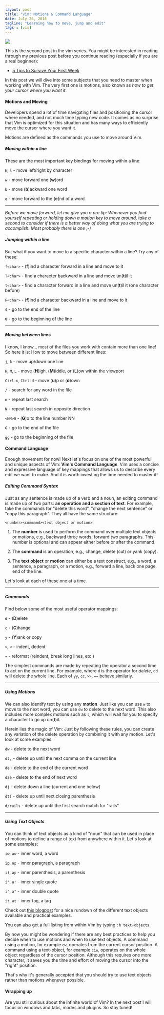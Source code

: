 ```yaml
---
layout: post
title: "Vim: Motions & Command Language"
date: July 26, 2016
tagline: "Learning how to move, jump and edit"
tags : [vim]
---
```


![][vim-logo]

This is the second post in the vim series. You might be interested in reading through my previous post before you continue reading (especially if you are a real beginner):

* [5 Tips to Survive Your First Week](http://www.miriamtocino.com/articles/5-tips-to-survive-your-first-week)

In this post we will dive into some subjects that you need to master when working with Vim. The very first one is motions, also known as _how to get your cursor where you want it_.

#### Motions and Moving

Developers spend a lot of time navigating files and positioning the cursor where needed, and not much time typing new code. It comes as no surprise that Vim is optimized for this situation and has many ways to efficiently move the cursor where you want it.

Motions are defined as the commands you use to move around Vim.

##### Moving within a line

These are the most important key bindings for moving within a line:

`h`, `l` - move left/right by character

`w` - move forward one (**w**)ord

`b` - move (**b**)ackward one word

`e` - move forward to the (**e**)nd of a word

---

_Before we move forward, let me give you a pro tip: Whenever you find yourself repeating or holding down a motion key to move around, take a second to consider if there is a better way of doing what you are trying to accomplish. Most probably there is one ;-)_

##### Jumping within a line

But what if you want to move to a specific character within a line? Try any of these:

`f<char>` - (**f**)ind a character forward in a line and move to it

`T<char>` - find a character backward in a line and move un(**t**)il it

`t<char>` - find a character forward in a line and move un(**t**)il it (one character before)

`F<char>` - (**f**)ind a character backward in a line and move to it

`$` - go to the end of the line

`0` - go to the beginning of the line

---

##### Moving between lines

I know, I know... most of the files you work with contain more than one line! So here it is: How to move between different lines:

`j`, `k` - move up/down one line

`H`, `M`, `L` - move (**H**)igh, (**M**)iddle, or (**L**)ow within the viewport

`Ctrl-u`, `Ctrl-d` - move (**u**)p or (**d**)own

`/` - search for any word in the file

`n` - repeat last search

`N` - repeat last search in opposite direction

`<NN>G` - (**G**)o to the line number NN

`G` - go to the end of the file

`gg` - go to the beginning of the file


#### Command Language

Enough movement for now! Next let's focus on one of the most powerful and unique aspects of Vim: **Vim's Command Language**. Vim uses a concise and expressive language of key mappings that allows us to describe every edit we want to make. And it is worth investing the time needed to master it!

##### Editing Command Syntax

Just as any sentence is made up of a verb and a noun, an editing command is made up of two parts: **an operation and a section of text**. For example, take the commands for "delete this word", "change the next sentence" or "copy this paragraph". They all have the same structure:

`<number><command><text object or motion>`

1. The **number** is used to perform the command over multiple text objects or motions, e.g., backward three words, forward two paragraphs. This number is optional and can appear either before or after the command.

2. The **command** is an operation, e.g., change, delete (cut) or yank (copy).

3. The **text object** or **motion** can either be a text construct, e.g., a word, a sentence, a paragraph, or a motion, e.g., forward a line, back one page, end of the line.

Let's look at each of these one at a time.

---

##### Commands

Find below some of the most useful operator mappings:

`d` - (**D**)elete

`c` - (**C**)hange

`y` - (**Y**)ank or copy

`>`, `<` - indent, dedent

`=` - reformat (reindent, break long lines, etc.)

The simplest commands are made by repeating the operator a second time to act on the current line. For example, where `d` is the operator for _delete_, `dd` will delete the whole line. Each of `yy`, `cc`, `>>`, `==` behave similarly.

---

##### Using Motions

We can also identify text by using any **motion**. Just like you can use `w` to move to the next word, you can use `dw` to delete to the next word. This also includes more complex motions such as `t`, which will wait for you to specify a character to go up un(**t**)il.

Herein lies the magic of Vim: Just by following these rules, you can create any variation of the delete operation by combining it with any motion. Let's look at some examples:

`dw` - delete to the next word

`dt,` - delete up until the next comma on the current line

`de` - delete to the end of the current word

`d2e` - delete to the end of next word

`dj` - delete down a line (current and one below)

`dt)` - delete up until next closing parenthesis

`d/rails` - delete up until the first search match for "rails"

---

##### Using Text Objects

You can think of text objects as a kind of "noun" that can be used in place of motions to define a range of text from anywhere within it. Let's look at some examples:

`iw`, `aw` - inner word, a word

`ip`, `ap` - inner paragraph, a paragraph

`i)`, `ap` - inner parenthesis, a parenthesis

`i'`, `a'` - inner single quote

`i"`, `a"` - inner double quote

`it`, `at` - inner tag, a tag

Check out [this blogpost](http://blog.carbonfive.com/2011/10/17/vim-text-objects-the-definitive-guide/) for a nice rundown of the different text objects available and practical examples.

You can also get a full listing from within Vim by typing `:h text-objects`.

By now you might be wondering if there are any best practices to help you decide when to use motions and when to use text objects. A command using a motion, for example `cw`, operates from the current cursor position. A command using a text-object, for example `ciw`, operates on the whole object regardless of the cursor position. Although this requires one more character, it saves you the time and effort of moving the cursor into the "right" position.

That's why it's generally accepted that you should try to use text objects rather than motions whenever possible.

#### Wrapping up

Are you still curious about the infinite world of Vim? In the next post I will focus on windows and tabs, modes and plugins. So stay tuned!

[vim-logo]: http://miriamtocino.github.io/images/posts/vim-logo.svg
